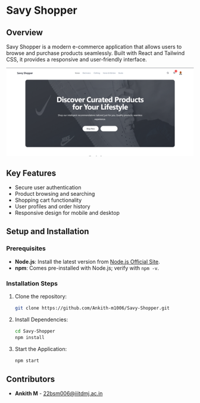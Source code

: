 # Savy Shopper

## Overview
Savy Shopper is a modern e-commerce application that allows users to browse and purchase products seamlessly. Built with React and Tailwind CSS, it provides a responsive and user-friendly interface.

![Web App ](/public/Screenshot%202025-03-04%20160954.png)

## Key Features
- Secure user authentication  
- Product browsing and searching  
- Shopping cart functionality  
- User profiles and order history  
- Responsive design for mobile and desktop  

## Setup and Installation

### Prerequisites
- **Node.js**: Install the latest version from [Node.js Official Site](https://nodejs.org/).  
- **npm**: Comes pre-installed with Node.js; verify with `npm -v`.  

### Installation Steps
1. Clone the repository:
   ```bash
   git clone https://github.com/Ankith-m1006/Savy-Shopper.git
   ```
2. Install Dependencies:
   ```bash
   cd Savy-Shopper
   npm install
   ```
3. Start the Application:
   ```bash
   npm start

## Contributors
- **Ankith M** - 22bsm006@iiitdmj.ac.in
